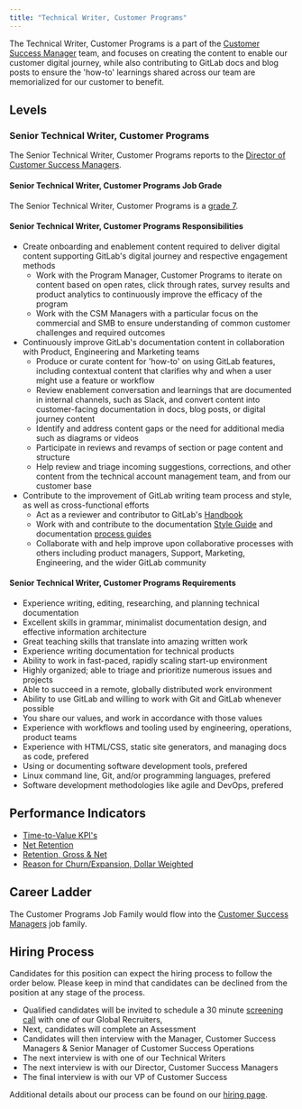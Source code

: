 ```yaml
---
title: "Technical Writer, Customer Programs"
---
```


The Technical Writer, Customer Programs is a part of the [Customer Success Manager](/job-families/sales/customer-success-management/) team, and focuses on creating the content to enable our customer digital journey, while also contributing to GitLab docs and blog posts to ensure the 'how-to' learnings shared across our team are memorialized for our customer to benefit.

## Levels

### Senior Technical Writer, Customer Programs

The Senior Technical Writer, Customer Programs reports to the [Director of Customer Success Managers](/job-families/sales/customer-success-management/#director-of-tams).

#### Senior Technical Writer, Customer Programs Job Grade

The Senior Technical Writer, Customer Programs is a [grade 7](/handbook/total-rewards/compensation/compensation-calculator/#gitlab-job-grades).

#### Senior Technical Writer, Customer Programs Responsibilities

- Create onboarding and enablement content required to deliver digital content supporting GitLab's digital journey and respective engagement methods
  - Work with the Program Manager, Customer Programs to iterate on content based on open rates, click through rates, survey results and product analytics to continuously improve the efficacy of the program
  - Work with the CSM Managers with a particular focus on the commercial and SMB to ensure understanding of common customer challenges and required outcomes
- Continuously improve GitLab's documentation content in collaboration with Product, Engineering and Marketing teams
  - Produce or curate content for 'how-to' on using GitLab features, including contextual content that clarifies why and when a user might use a feature or workflow
  - Review enablement conversation and learnings that are documented in internal channels, such as Slack, and convert content into customer-facing documentation in docs, blog posts, or digital journey content
  - Identify and address content gaps or the need for additional media such as diagrams or videos
  - Participate in reviews and revamps of section or page content and structure
  - Help review and triage incoming suggestions, corrections, and other content from the technical account management team, and from our customer base
- Contribute to the improvement of GitLab writing team process and style, as well as cross-functional efforts
  - Act as a reviewer and contributor to GitLab's [Handbook](/handbook/)
  - Work with and contribute to the documentation [Style Guide](https://docs.gitlab.com/ee/development/documentation/styleguide/) and documentation [process guides](https://docs.gitlab.com/ee/development/documentation/)
  - Collaborate with and help improve upon collaborative processes with others including product managers, Support, Marketing, Engineering, and the wider GitLab community

#### Senior Technical Writer, Customer Programs Requirements

- Experience writing, editing, researching, and planning technical documentation
- Excellent skills in grammar, minimalist documentation design, and effective information architecture
- Great teaching skills that translate into amazing written work
- Experience writing documentation for technical products
- Ability to work in fast-paced, rapidly scaling start-up environment
- Highly organized; able to triage and prioritize numerous issues and projects
- Able to succeed in a remote, globally distributed work environment
- Ability to use GitLab and willing to work with Git and GitLab whenever possible
- You share our values, and work in accordance with those values
- Experience with workflows and tooling used by engineering, operations, product teams
- Experience with HTML/CSS, static site generators, and managing docs as code, prefered
- Using or documenting software development tools, prefered
- Linux command line, Git, and/or programming languages, prefered
- Software development methodologies like agile and DevOps, prefered

## Performance Indicators

- [Time-to-Value KPI's](/handbook/customer-success/customer-success-vision/#time-to-value-kpis)
- [Net Retention](/handbook/customer-success/customer-success-vision/#retention-and-reasons-for-churn)
- [Retention, Gross & Net](/handbook/customer-success/customer-success-vision/#retention-gross--net-dollar-weighted)
- [Reason for Churn/Expansion, Dollar Weighted](/handbook/customer-success/customer-success-vision/#retention-gross--net-dollar-weighted)

## Career Ladder

The Customer Programs Job Family would flow into the [Customer Success Managers](/job-families/sales/customer-success-management/) job family.

## Hiring Process

Candidates for this position can expect the hiring process to follow the order below. Please keep in mind that candidates can be declined from the position at any stage of the process.

- Qualified candidates will be invited to schedule a 30 minute [screening call](/handbook/hiring/candidate-faq/#screening-call) with one of our Global Recruiters,
- Next, candidates will complete an Assessment
- Candidates will then interview with the Manager, Customer Success Managers &  Senior Manager of Customer Success Operations
- The next interview is with one of our Technical Writers
- The next interview is with our Director, Customer Success Managers
- The final interview is with our VP of Customer Success

Additional details about our process can be found on our [hiring page](/handbook/hiring/interviewing/).
